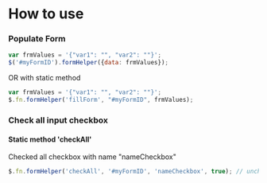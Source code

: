 # How to use
### Populate Form
```javascript
var frmValues = '{"var1": "", "var2": ""}';
$('#myFormID').formHelper({data: frmValues});
```
OR with static method
```javascript
var frmValues = '{"var1": "", "var2": ""}';
$.fn.formHelper('fillForm', "#myFormID", frmValues);
```
### Check all input checkbox
#### Static method 'checkAll'
Checked all checkbox with name "nameCheckbox"
```javascript
$.fn.formHelper('checkAll', '#myFormID', 'nameCheckbox', true); // unchecked set false the last parameter
```
